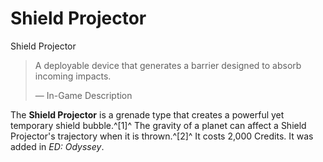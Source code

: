 # Shield Projector
Shield Projector
 		 	 

> 
> 
> A deployable device that generates a barrier designed to absorb incoming impacts.
> 
> 
> — In-Game Description
> 

The **Shield Projector** is a grenade type that creates a powerful yet temporary shield bubble.^[1]^ The gravity of a planet can affect a Shield Projector's trajectory when it is thrown.^[2]^ It costs 2,000 Credits. It was added in *ED: Odyssey*.